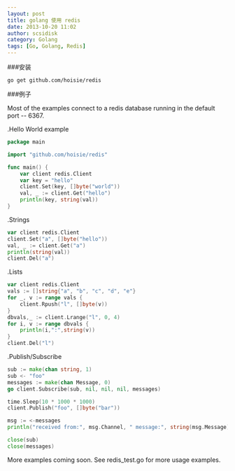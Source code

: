 ```yaml
---
layout: post
title: golang 使用 redis
date: 2013-10-20 11:02
author: scsidisk
category: Golang
tags: [Go, Golang, Redis]
---
```


###安装

    go get github.com/hoisie/redis

###例子

Most of the examples connect to a redis database running in the default port -- 6367.

.Hello World example

```go
package main

import "github.com/hoisie/redis"

func main() {
    var client redis.Client
    var key = "hello"
    client.Set(key, []byte("world"))
    val, _ := client.Get("hello")
    println(key, string(val))
}
```

.Strings

```go
var client redis.Client
client.Set("a", []byte("hello"))
val, _ := client.Get("a")
println(string(val))
client.Del("a")
```

.Lists

```go
var client redis.Client
vals := []string{"a", "b", "c", "d", "e"}
for _, v := range vals {
    client.Rpush("l", []byte(v))
}
dbvals,_ := client.Lrange("l", 0, 4)
for i, v := range dbvals {
    println(i,":",string(v))
}
client.Del("l")
```

.Publish/Subscribe

```go
sub := make(chan string, 1)
sub <- "foo"
messages := make(chan Message, 0)
go client.Subscribe(sub, nil, nil, nil, messages)

time.Sleep(10 * 1000 * 1000)
client.Publish("foo", []byte("bar"))

msg := <-messages
println("received from:", msg.Channel, " message:", string(msg.Message))

close(sub)
close(messages)
```

More examples coming soon. See redis_test.go for more usage examples.

